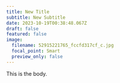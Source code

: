 ```yaml
---
title: New Title
subtitle: New Subtitle
date: 2023-10-19T00:38:48.067Z
draft: false
featured: false
image:
  filename: 52915221765_fccfd317cf_c.jpg
  focal_point: Smart
  preview_only: false
---
```

T﻿his is the body.